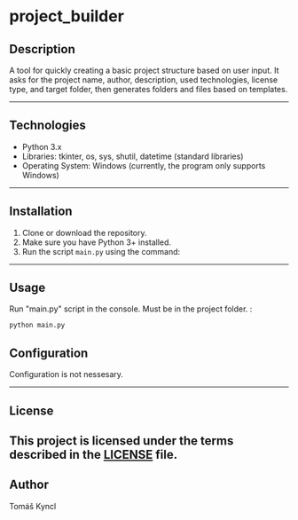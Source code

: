 # project_builder

## Description

A tool for quickly creating a basic project structure based on user input. It asks for the project name, author, description, used technologies, license type, and target folder, then generates folders and files based on templates.

---

## Technologies

- Python 3.x  
- Libraries: tkinter, os, sys, shutil, datetime (standard libraries)  
- Operating System: Windows (currently, the program only supports Windows)
---

## Installation

1. Clone or download the repository.  
2. Make sure you have Python 3+ installed.  
3. Run the script `main.py` using the command:

---

## Usage

Run "main.py" script in the console. Must be in the project folder. :
```bash
python main.py
```

## Configuration

Configuration is not nessesary.

---

## License

This project is licensed under the terms described in the [LICENSE](LICENSE) file.
---

## Author

Tomáš Kyncl


